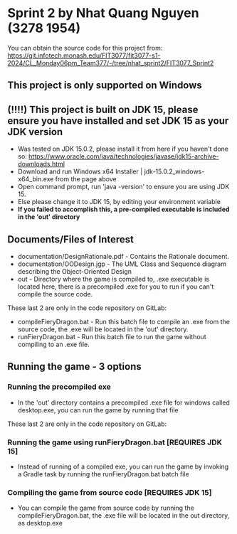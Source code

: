 # Sprint 2 by Nhat Quang Nguyen (3278 1954)

You can obtain the source code for this project from: https://git.infotech.monash.edu/FIT3077/fit3077-s1-2024/CL_Monday06pm_Team377/-/tree/nhat_sprint2/FIT3077_Sprint2

## This project is only supported on Windows
 
## (!!!!) This project is built on JDK 15, please ensure you have installed and set JDK 15 as your JDK version
+ Was tested on JDK 15.0.2, please install it from here if you haven't done so: https://www.oracle.com/java/technologies/javase/jdk15-archive-downloads.html
+ Download and run Windows x64 Installer | jdk-15.0.2_windows-x64_bin.exe from the page above
+ Open command prompt, run 'java -version' to ensure you are using JDK 15.
+ Else please change it to JDK 15, by editing your environment variable
+ **If you failed to accomplish this, a pre-compiled executable is included in the 'out' directory**

## Documents/Files of Interest
+ documentation/DesignRationale.pdf - Contains the Rationale document.
+ documentation/OODesign.jgp - The UML Class and Sequence diagram describing the Object-Oriented Design
+ out - Directory where the game is compiled to, .exe executable is located here, there is a precompiled .exe for you to run if you can't compile the source code.

These last 2 are only in the code repository on GitLab:
+ compileFieryDragon.bat - Run this batch file to compile an .exe from the source code, the .exe will be located in the 'out' directory.
+ runFieryDragon.bat - Run this batch file to run the game without compiling to an .exe file.

## Running the game - 3 options
### Running the precompiled exe
+ In the 'out' directory contains a precompiled .exe file for windows called desktop.exe, you can run the game by running that file

These last 2 are only in the code repository on GitLab:
### Running the game using runFieryDragon.bat [REQUIRES JDK 15]
+ Instead of running of a compiled exe, you can run the game by invoking a Gradle task by running the runFieryDragon.bat batch file
### Compiling the game from source code [REQUIRES JDK 15]
+ You can  compile the game from source code by running the compileFieryDragon.bat, the .exe file will be located in the out directory, as desktop.exe